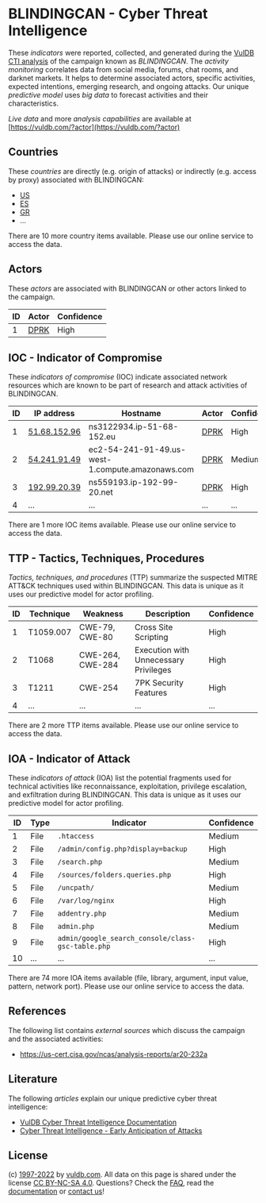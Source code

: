 # BLINDINGCAN - Cyber Threat Intelligence

These _indicators_ were reported, collected, and generated during the [VulDB CTI analysis](https://vuldb.com/?kb.cti) of the campaign known as _BLINDINGCAN_. The _activity monitoring_ correlates data from social media, forums, chat rooms, and darknet markets. It helps to determine associated actors, specific activities, expected intentions, emerging research, and ongoing attacks. Our unique _predictive model_ uses _big data_ to forecast activities and their characteristics.

_Live data_ and more _analysis capabilities_ are available at [https://vuldb.com/?actor](https://vuldb.com/?actor)

## Countries

These _countries_ are directly (e.g. origin of attacks) or indirectly (e.g. access by proxy) associated with BLINDINGCAN:

* [US](https://vuldb.com/?country.us)
* [ES](https://vuldb.com/?country.es)
* [GR](https://vuldb.com/?country.gr)
* ...

There are 10 more country items available. Please use our online service to access the data.

## Actors

These _actors_ are associated with BLINDINGCAN or other actors linked to the campaign.

ID | Actor | Confidence
-- | ----- | ----------
1 | [DPRK](https://vuldb.com/?actor.dprk) | High

## IOC - Indicator of Compromise

These _indicators of compromise_ (IOC) indicate associated network resources which are known to be part of research and attack activities of BLINDINGCAN.

ID | IP address | Hostname | Actor | Confidence
-- | ---------- | -------- | ----- | ----------
1 | [51.68.152.96](https://vuldb.com/?ip.51.68.152.96) | ns3122934.ip-51-68-152.eu | [DPRK](https://vuldb.com/?actor.dprk) | High
2 | [54.241.91.49](https://vuldb.com/?ip.54.241.91.49) | ec2-54-241-91-49.us-west-1.compute.amazonaws.com | [DPRK](https://vuldb.com/?actor.dprk) | Medium
3 | [192.99.20.39](https://vuldb.com/?ip.192.99.20.39) | ns559193.ip-192-99-20.net | [DPRK](https://vuldb.com/?actor.dprk) | High
4 | ... | ... | ... | ...

There are 1 more IOC items available. Please use our online service to access the data.

## TTP - Tactics, Techniques, Procedures

_Tactics, techniques, and procedures_ (TTP) summarize the suspected MITRE ATT&CK techniques used within BLINDINGCAN. This data is unique as it uses our predictive model for actor profiling.

ID | Technique | Weakness | Description | Confidence
-- | --------- | -------- | ----------- | ----------
1 | T1059.007 | CWE-79, CWE-80 | Cross Site Scripting | High
2 | T1068 | CWE-264, CWE-284 | Execution with Unnecessary Privileges | High
3 | T1211 | CWE-254 | 7PK Security Features | High
4 | ... | ... | ... | ...

There are 2 more TTP items available. Please use our online service to access the data.

## IOA - Indicator of Attack

These _indicators of attack_ (IOA) list the potential fragments used for technical activities like reconnaissance, exploitation, privilege escalation, and exfiltration during BLINDINGCAN. This data is unique as it uses our predictive model for actor profiling.

ID | Type | Indicator | Confidence
-- | ---- | --------- | ----------
1 | File | `.htaccess` | Medium
2 | File | `/admin/config.php?display=backup` | High
3 | File | `/search.php` | Medium
4 | File | `/sources/folders.queries.php` | High
5 | File | `/uncpath/` | Medium
6 | File | `/var/log/nginx` | High
7 | File | `addentry.php` | Medium
8 | File | `admin.php` | Medium
9 | File | `admin/google_search_console/class-gsc-table.php` | High
10 | ... | ... | ...

There are 74 more IOA items available (file, library, argument, input value, pattern, network port). Please use our online service to access the data.

## References

The following list contains _external sources_ which discuss the campaign and the associated activities:

* https://us-cert.cisa.gov/ncas/analysis-reports/ar20-232a

## Literature

The following _articles_ explain our unique predictive cyber threat intelligence:

* [VulDB Cyber Threat Intelligence Documentation](https://vuldb.com/?kb.cti)
* [Cyber Threat Intelligence - Early Anticipation of Attacks](https://www.scip.ch/en/?labs.20201022)

## License

(c) [1997-2022](https://vuldb.com/?kb.changelog) by [vuldb.com](https://vuldb.com/?kb.about). All data on this page is shared under the license [CC BY-NC-SA 4.0](https://creativecommons.org/licenses/by-nc-sa/4.0/). Questions? Check the [FAQ](https://vuldb.com/?kb.faq), read the [documentation](https://vuldb.com/?kb) or [contact us](https://vuldb.com/?contact)!
